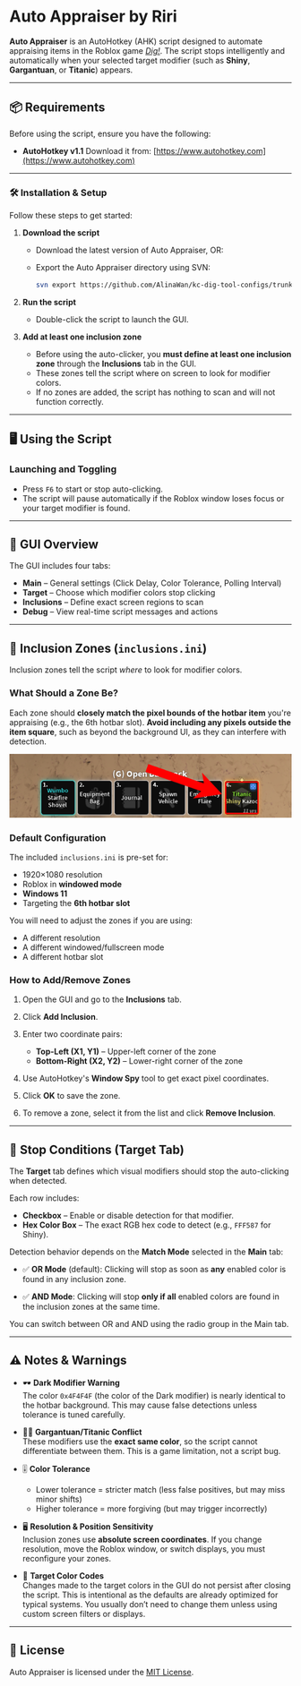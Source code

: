 # Auto Appraiser by Riri

**Auto Appraiser** is an AutoHotkey (AHK) script designed to automate appraising items in the Roblox game [*Dig!*](https://www.roblox.com/games/126244816328678). The script stops intelligently and automatically when your selected target modifier (such as **Shiny**, **Gargantuan**, or **Titanic**) appears.

---

## 📦 Requirements

Before using the script, ensure you have the following:

* **AutoHotkey v1.1**
  Download it from: [https://www.autohotkey.com](https://www.autohotkey.com)

---

### 🛠️ Installation & Setup

Follow these steps to get started:

1. **Download the script**

   * Download the latest version of Auto Appraiser, OR:
   * Export the Auto Appraiser directory using SVN:

     ```bash
     svn export https://github.com/AlinaWan/kc-dig-tool-configs/trunk/KC-Tool-Suite/auto-appraiser
     ```

2. **Run the script**

   * Double-click the script to launch the GUI.

3. **Add at least one inclusion zone**

   * Before using the auto-clicker, you **must define at least one inclusion zone** through the **Inclusions** tab in the GUI.
   * These zones tell the script where on screen to look for modifier colors.
   * If no zones are added, the script has nothing to scan and will not function correctly.

---

## 🖥️ Using the Script

### Launching and Toggling

* Press `F6` to start or stop auto-clicking.
* The script will pause automatically if the Roblox window loses focus or your target modifier is found.

---

## 🧭 GUI Overview

The GUI includes four tabs:

* **Main** – General settings (Click Delay, Color Tolerance, Polling Interval)
* **Target** – Choose which modifier colors stop clicking
* **Inclusions** – Define exact screen regions to scan
* **Debug** – View real-time script messages and actions

---

## 🎯 Inclusion Zones (`inclusions.ini`)

Inclusion zones tell the script *where* to look for modifier colors.

### What Should a Zone Be?

Each zone should **closely match the pixel bounds of the hotbar item** you're appraising (e.g., the 6th hotbar slot).
**Avoid including any pixels outside the item square**, such as beyond the background UI, as they can interfere with detection.  

![Example Inclusion](example_inclusion.png)

### Default Configuration

The included `inclusions.ini` is pre-set for:

* 1920×1080 resolution
* Roblox in **windowed mode**
* **Windows 11**
* Targeting the **6th hotbar slot**

You will need to adjust the zones if you are using:

* A different resolution
* A different windowed/fullscreen mode
* A different hotbar slot

### How to Add/Remove Zones

1. Open the GUI and go to the **Inclusions** tab.
2. Click **Add Inclusion**.
3. Enter two coordinate pairs:

   * **Top-Left (X1, Y1)** – Upper-left corner of the zone
   * **Bottom-Right (X2, Y2)** – Lower-right corner of the zone

4. Use AutoHotkey's **Window Spy** tool to get exact pixel coordinates.
5. Click **OK** to save the zone.
6. To remove a zone, select it from the list and click **Remove Inclusion**.

---

## 🎨 Stop Conditions (Target Tab)

The **Target** tab defines which visual modifiers should stop the auto-clicking when detected.

Each row includes:

* **Checkbox** – Enable or disable detection for that modifier.
* **Hex Color Box** – The exact RGB hex code to detect (e.g., `FFF587` for Shiny).

Detection behavior depends on the **Match Mode** selected in the **Main** tab:

* ✅ **OR Mode** (default):
  Clicking will stop as soon as **any** enabled color is found in any inclusion zone.

* ✅ **AND Mode**:
  Clicking will stop **only if all** enabled colors are found in the inclusion zones at the same time.

You can switch between OR and AND using the radio group in the Main tab.

---

## ⚠️ Notes & Warnings

* 🕶️ **Dark Modifier Warning**  
  The color `0x4F4F4F` (the color of the Dark modifier) is nearly identical to the hotbar background. This may cause false detections unless tolerance is tuned carefully.

* 🧍‍♂️ **Gargantuan/Titanic Conflict**  
  These modifiers use the **exact same color**, so the script cannot differentiate between them. This is a game limitation, not a script bug.

* 🎚️ **Color Tolerance**  

  * Lower tolerance = stricter match (less false positives, but may miss minor shifts)
  * Higher tolerance = more forgiving (but may trigger incorrectly)

* 🖥️ **Resolution & Position Sensitivity**  
  Inclusion zones use **absolute screen coordinates**.
  If you change resolution, move the Roblox window, or switch displays, you must reconfigure your zones.

* 🎨 **Target Color Codes**  
  Changes made to the target colors in the GUI do not persist after closing the script. This is intentional as the defaults are already optimized for typical systems.
  You usually don’t need to change them unless using custom screen filters or displays.

---

## 📄 License

Auto Appraiser is licensed under the [MIT License](LICENSE).
